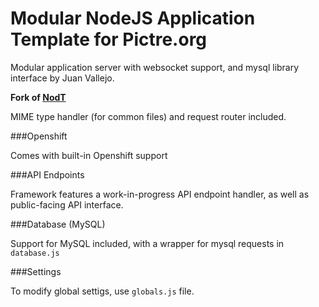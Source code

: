 Modular NodeJS Application Template for Pictre.org
==================================================

Modular application server with websocket support, and mysql library interface by Juan Vallejo.

**Fork of [NodT](https://github.com/juanvallejo/NodT)**

MIME type handler (for common files) and request router included.

###Openshift

Comes with built-in Openshift support

###API Endpoints

Framework features a work-in-progress API endpoint handler, as well as public-facing API interface.

###Database (MySQL)

Support for MySQL included, with a wrapper for mysql requests in `database.js`

###Settings

To modify global settigs, use `globals.js` file.